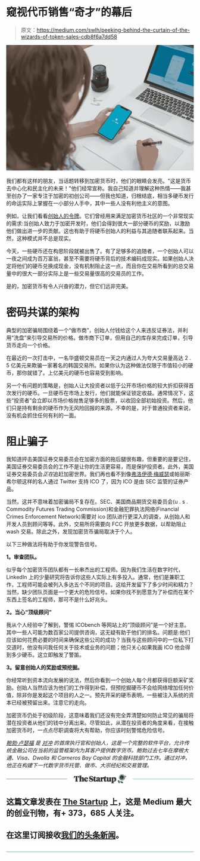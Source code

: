 # 窥视代币销售“奇才”的幕后

> 原文：<https://medium.com/swlh/peeking-behind-the-curtain-of-the-wizards-of-token-sales-cdb8f6a7dd58>

![](img/2808dde099a88dd3fd8e2c81613a0a13.png)

我们都有这样的朋友，当话题转移到加密货币时，他们的眼睛会发亮。"这是货币去中心化和民主化的未来！"他们经常宣称。我自己知道并理解这种热情——我甚至创办了一家专注于加密的初创公司——但我也知道，归根结底，相当多硬币发行的命运实际上掌握在一小部分人手中，其中一些人没有利他主义的意图。

例如，让我们看看[创始人的令牌](https://blog.zeppelin.solutions/how-we-can-improve-the-structure-of-founders-tokens-6e47b72e52bb)。它们曾经用来满足加密货币社区的一个非常现实的需求:当创始人致力于加密开发时，他们会得到很大一部分硬币的奖励，以激励他们做出进一步的贡献。这也有助于将硬币创始人的利益与其追随者联系起来。当然，这种模式并不总是现实。

今天，一些硬币还在构思阶段就被出售了。有了足够多的追随者，一个创始人可以一夜之间成为百万富翁，甚至不需要将硬币背后的技术编码成现实。如果创始人决定将他们的硬币兑换成现金，没有机制阻止这一点，而且你在交易所看到的总交易量中的很大一部分实际上是一些交易量很高的交易员的工作。

是的，加密货币有令人兴奋的潜力，但它们远非完美。

# **密码共谋的架构**

典型的加密骗局围绕着一个“做市商”，创始人付钱给这个人来违反证券法，并利用“洗盘”来引导交易所的价格。做市商下订单，但用自己的库存来完成订单，引导货币走向一个价格。

在最近的一次打击中，一名华盛顿交易员在一天之内通过人为夸大交易量高达 2 . 5 亿美元来欺骗一家著名的韩国交易所。如果你认为这种做法仅限于市值较小的硬币，那你就错了。上亿美元的硬币也容易受到影响。

另一个有问题的策略是，创始人让大投资者以低于公开市场价格的较大折扣获得首次发行的硬币。一旦硬币在市场上发行，他们就能保证锁定收益。通常情况下，这些“投资者”会立即以市场价格抛售足够多的股票，以收回全部初始投资。然后，他们只是持有剩余的硬币作为无风险回报的来源。不幸的是，对于普通投资者来说，没有机会抓住任何有利的一面。

# **阻止骗子**

我知道抨击美国证券交易委员会在加密方面的拖后腿很有趣，但重要的是要记住，美国证券交易委员会的工作不是让你的生活更容易，而是保护投资者。此外，美国证券交易委员会*正在*追赶加密世界。我们再也看不到像[弗洛伊德·梅威瑟](https://www.cnbc.com/2018/04/03/floyd-mayweather-backed-cryptocurrency-ico-fraud-sec-says.html)或帕丽斯·希尔顿这样的名人通过 Twitter 支持 ICO 了，因为 ICO 是由 SEC 监管的证券产品。

当然，这并不意味着加密骗局不复存在。SEC、美国商品期货交易委员会(u . s . Commodity Futures Trading Commission)和金融犯罪执法网络(Financial Crimes Enforcement Network)需要对 ico 团队进行更深入的调查，从创始人和开发人员到顾问等等。此外，交易所将需要向 FCC 开放更多数据，以帮助阻止 wash 交易。除此之外，发现加密货币骗局取决于个人。

以下三种做法将有助于你发现警告信号。

**1。审查团队。**

似乎每个加密货币团队都有一长串杰出的工程师。因为我们生活在数字时代，LinkedIn 上的少量研究将告诉你这些人实际上有多投入。通常，他们是兼职工作，工程师可能会被列入多达五个不同的项目。这给开发留下了多少时间和精力？当然，缺少团队页面是一个更大的危险信号。如果你找不到愿意为了补偿而在某个东西上签名的工程师，那可不是什么好兆头。

**2。当心“顶级顾问”**

我从个人经验中了解到，警惕 ICObench 等网站上的“顶级顾问”是一个好主意。其中一些人可能为数百家公司提供咨询，这无疑有助于他们的排名。问题是:他们应该如何花费必要的时间来确保这些公司的成功？当我与这些顾问中的一位私下打交道时，他没有问我任何关于技术或业务的问题；他只关心如果我画 ICO 他会得到多少硬币。这立即触发了警笛。

**3。留意创始人的奖励或预挖掘。**

你经常听到资本流向发展的说法，然后你看到一个创始人每个月都获得巨额采矿奖励。创始人当然应该为他们的工作得到补偿，但预挖掘硬币不会给网络增加任何价值，除非你是发起这个项目的人之一。预先开采的硬币表明，一些被注入系统的资本已经被预留出来。注意它的走向。

加密货币仍处于初级阶段，这意味着我们还没有完全弄清楚如何防止常见的骗局将潜在投资者从他们的钱中分离出来。尽管如此，从潜在投资者的角度来看，在接触加密货币时，一点点尽职调查将大有帮助，你应该时刻警惕危险信号。

[*鲍勃·卢瑟福*](https://www.linkedin.com/in/rwrutherford/) *是* [*对冲*](https://hedg.fund/) *的首席执行官和创始人，这是一个完整的软件平台，允许传统金融公司在当前的监管框架内为其客户提供数字货币。鲍勃过去七年在摩根大通、Visa、Dwolla 和 Carneros Bay Capital 的金融科技部门工作。通过对冲，他正在构建下一代数字货币托管、做市、大宗经纪和交易管理。*

[![](img/308a8d84fb9b2fab43d66c117fcc4bb4.png)](https://medium.com/swlh)

## 这篇文章发表在 [The Startup](https://medium.com/swlh) 上，这是 Medium 最大的创业刊物，有+ 373，685 人关注。

## 在这里订阅接收[我们的头条新闻](http://growthsupply.com/the-startup-newsletter/)。

[![](img/b0164736ea17a63403e660de5dedf91a.png)](https://medium.com/swlh)